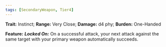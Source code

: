 ```yaml
---
tags: [SecondaryWeapon, Tier4]
---
```

**Trait:** Instinct; **Range:** Very Close; **Damage:** d4 phy; **Burden:** One-Handed

**Feature:** ***Locked On:*** On a successful attack, your next attack against the same target with your primary weapon automatically succeeds.
